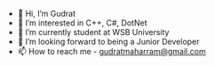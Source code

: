- 👋 Hi, I’m Gudrat
- 👀 I’m interested in C++, C#, DotNet
- 🌱 I’m currently student at WSB University
- 💞️ I’m looking forward to being a Junior Developer
- 📫 How to reach me - gudratmaharram@gmail.com

<!---
Gudrat000/Gudrat000 is a ✨ special ✨ repository because its `README.md` (this file) appears on your GitHub profile.
You can click the Preview link to take a look at your changes.
--->
